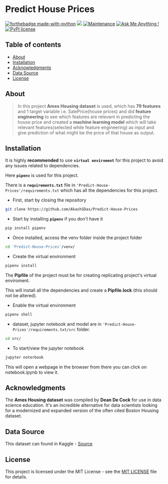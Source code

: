 # Predict House Prices

[![forthebadge made-with-python](http://ForTheBadge.com/images/badges/made-with-python.svg)](https://www.python.org/)
[![](https://img.shields.io/badge/python-3.8-blue.svg)](https://www.python.org/downloads/release/python-380/)
[![Maintenance](https://img.shields.io/badge/Maintained%3F-yes-green.svg)](https://github.com/AkashSDas)
[![Ask Me Anything !](https://img.shields.io/badge/Ask%20me-anything-1abc9c.svg)](https://github.com/AkashSDas)
[![PyPI license](https://img.shields.io/pypi/l/ansicolortags.svg)](LICENSE)


## Table of contents

* [About](#about)
* [Installation](#installation)
* [Acknowledgments](#acknowledgments)
* [Data Source](#data-source)
* [License](#license)


## About

>In this project **Ames Housing dataset**  is used, which has **79 features** and 1 target variable i.e. SalePrice(house prices) and did **feature engineering** to see which features are relevant in predicting the house price and created a **machine learning model** which will take relevant features(selected while feature engineering) as input and give prediction of what might be the price of that house as output.


## Installation

It is highly **recommended** to use **`virtual enviroment`** for this project to avoid any issues related to dependencies.

Here **`pipenv`** is used for this project.

There is a **`requirements.txt`** file in `'Predict-House-Prices'/requirements.txt` which has all the dependencies for this project.

- First, start by closing the repository

```bash
git clone https://github.com/AkashSDas/Predict-House-Prices
```

- Start by installing **`pipenv`** if you don't have it
```bash
pip install pipenv
```

- Once installed, access the venv folder inside the project folder
```bash
cd 'Predict-House-Prices'/venv/
```

- Create the virtual environment
```bash
pipenv install
```
The **Pipfile** of the project must be for creating replicating project's virtual enviroment.

This will install all the dependencies and create a **Pipfile.lock** (this should not be altered).

- Enable the virtual environment
```bash
pipenv shell
```

- dataset, jupyter notebook and model are in `'Predict-House-Prices'/requirements.txt/src` folder.

```bash
cd src/
```

- To start/view the jupyter notebook
```bash
jupyter noterbook
```

This will open a webpage in the browser from there you can click on notebook.ipynb to view it.


## Acknowledgments

The **Ames Housing dataset** was compiled by **Dean De Cock** for use in data science education. It's an incredible alternative for data scientists looking for a modernized and expanded version of the often cited Boston Housing dataset.

## Data Source

This dataset can found in Kaggle - [Source](https://www.kaggle.com/c/house-prices-advanced-regression-techniques/data)

## License

This project is licensed under the MIT License - see the  [MIT LICENSE](LICENSE)  file for details.
